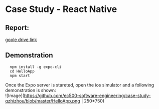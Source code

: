 # Case Study - React Native   

## Report:
[goole drive link](https://docs.google.com/document/d/1QGv__0xI6PyGEp_-t_GY5unyntnVQ-Y_TVNwn3O6cZg/edit?usp=sharing)    

## Demonstration

```
  npm install -g expo-cli     
  cd HelloApp   
  npm start
```

Once the Expo server is stareted, open the ios simulator and a following demonstration is shown:    
![Image](https://github.com/ec500-software-engineering/case-study-qzhizhou/blob/master/HelloApp.png | 250*750)


